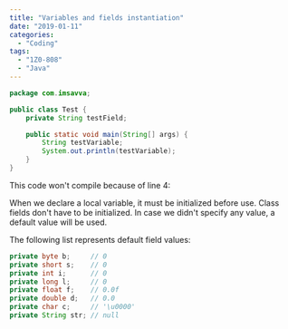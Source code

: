 ```yaml
---
title: "Variables and fields instantiation"
date: "2019-01-11"
categories:
  - "Coding"
tags:
  - "1Z0-808"
  - "Java"
---
```


```java
package com.imsavva;

public class Test {
    private String testField;

    public static void main(String[] args) {
        String testVariable;
        System.out.println(testVariable);
    }
}
```

This code won't compile because of line 4:

When we declare a local variable, it must be initialized before use. Class fields don't have to be initialized. In case we didn't specify any value, a default value will be used.

The following list represents default field values:

```java
private byte b;     // 0
private short s;    // 0
private int i;      // 0
private long l;     // 0
private float f;    // 0.0f
private double d;   // 0.0
private char c;     // '\u0000'
private String str; // null
```
